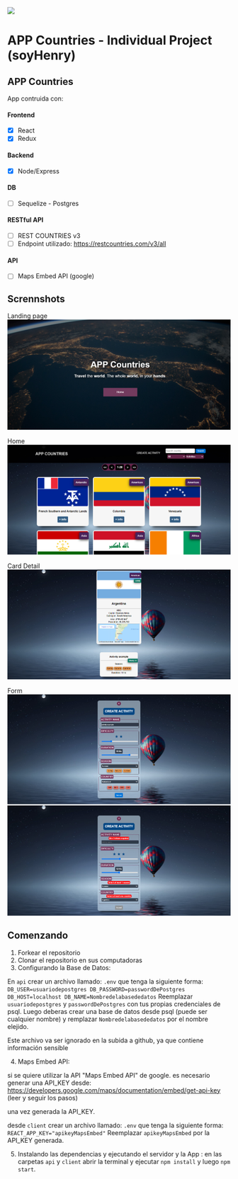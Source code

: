 <p align='left'>
    <img src='https://static.wixstatic.com/media/85087f_0d84cbeaeb824fca8f7ff18d7c9eaafd~mv2.png/v1/fill/w_160,h_30,al_c,q_85,usm_0.66_1.00_0.01/Logo_completo_Color_1PNG.webp' </img>
</p>

# APP Countries - Individual Project (soyHenry)

## APP Countries

App contruida con:
#### Frontend
- [x] React
- [x] Redux

#### Backend
- [x] Node/Express

#### DB
- [ ] Sequelize - Postgres

#### RESTful API
- [ ] REST COUNTRIES v3
- [ ] Endpoint utilizado: https://restcountries.com/v3/all

#### API 
- [ ] Maps Embed API (google)



## Scrennshots

Landing page
![Landing page](./img/Landingpage.jpg)

Home
![Home](./img/Home.jpg)

Card Detail
![Card Detail](./img/CardDetail.jpg)

Form
![FormComplete](./img/FormComplete.jpg)
![FormInvalid](./img/FormInvalid.jpg)

## Comenzando

 1. Forkear el repositorio 
 2. Clonar el repositorio en sus computadoras
 3. Configurando la Base de Datos:

  En `api` crear un archivo llamado: `.env` que tenga la siguiente forma:
    ```
    DB_USER=usuariodepostgres
    DB_PASSWORD=passwordDePostgres
    DB_HOST=localhost
    DB_NAME=Nombredelabasededatos
    ```
    Reemplazar `usuariodepostgres` y `passwordDePostgres` con tus propias credenciales de psql.
    Luego deberas crear una base de datos desde psql (puede ser cualquier nombre) y remplazar `Nombredelabasededatos` por el nombre elejido.

  Este archivo va ser ignorado en la subida a github, ya que contiene información sensible

 4. Maps Embed API:

  si se quiere utilizar la API "Maps Embed API" de google. es necesario generar una API_KEY desde: https://developers.google.com/maps/documentation/embed/get-api-key (leer y seguir los pasos)

  una vez generada la API_KEY.

  desde `client` crear un archivo llamado: `.env` que tenga la siguiente forma:
    ```
    REACT_APP_KEY="apikeyMapsEmbed"
    ```
    Reemplazar `apikeyMapsEmbed` por la API_KEY generada. 

 5. Instalando las dependencias y ejecutando el servidor y la App :
    en las carpetas `api` y `client`  abrir la terminal y ejecutar `npm install` y luego `npm start`.

